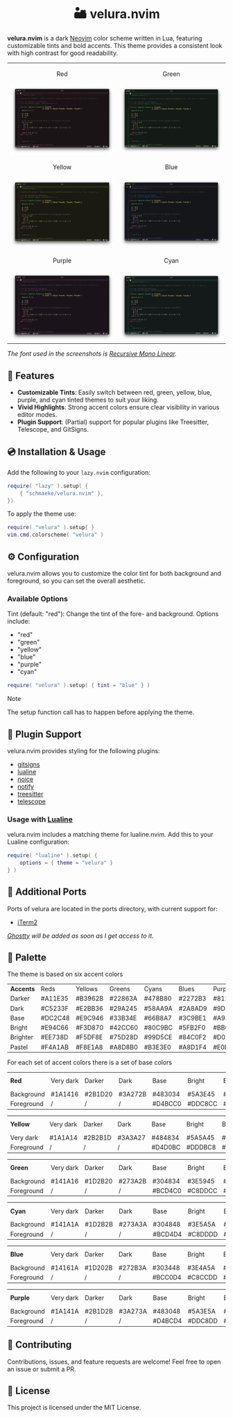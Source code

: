 <h1 align = "center">🏜 velura.nvim</h1>

**velura.nvim** is a dark [Neovim](https://neovim.io/) color scheme written in Lua, featuring customizable tints and bold accents. This theme provides a consistent look with high contrast for good readability.

<table>
    <tr>
        <td><p align = "center">Red</p></td>
        <td><p align = "center">Green</p></td>
    </tr>
    <tr>
        <td><img src = "screenshots/red.png" alt = "red tint" width = "100%"></td>
        <td><img src = "screenshots/green.png" alt = "green tint" width = "100%"></td>
    </tr>
    <tr>
        <td><p align = "center">Yellow</p></td>
        <td><p align = "center">Blue</p></td>
    </tr>
    <tr>
        <td><img src = "screenshots/yellow.png" alt = "yellow tint" width = "100%"></td>
        <td><img src = "screenshots/blue.png" alt = "blue tint" width = "100%"></td>
    </tr>
    <tr>
        <td><p align = "center">Purple</p></td>
        <td><p align = "center">Cyan</p></td>
    </tr>
    <tr>
        <td><img src = "screenshots/purple.png" alt = "purple tint" width = "100%"></td>
        <td><img src = "screenshots/cyan.png" alt = "cyan tint" width = "100%"></td>
    </tr>
</table>

*The font used in the screenshots is [Recursive Mono Linear](https://github.com/arrowtype/recursive).*


## 🧰 Features

- **Customizable Tints**: Easily switch between red, green, yellow, blue, purple, and cyan tinted themes to suit your liking.
- **Vivid Highlights**: Strong accent colors ensure clear visibility in various editor modes.
- **Plugin Support**: (Partial) support for popular plugins like Treesitter, Telescope, and GitSigns.


## 💿 Installation & Usage

Add the following to your `lazy.nvim` configuration:
```lua
require( "lazy" ).setup( {
    { "schmaeke/velura.nvim" },
})
```

To apply the theme use:
```lua
require( "velura" ).setup{ }
vim.cmd.colorscheme( "velura" )
```


## ⚙️ Configuration

velura.nvim allows you to customize the color tint for both background and foreground, so you can set the overall aesthetic.


### Available Options

Tint (default: "red"): Change the tint of the fore- and background. Options include:
- "red"
- "green"
- "yellow"
- "blue"
- "purple"
- "cyan"

```lua
require( "velura" ).setup( { tint = "blue" } )
```

> [!NOTE]
> The setup function call has to happen before applying the theme.


## 🧩 Plugin Support

velura.nvim provides styling for the following plugins:
- [gitsigns](https://github.com/lewis6991/gitsigns.nvim)
- [lualine](https://github.com/nvim-lualine/lualine.nvim)
- [noice](https://github.com/folke/noice.nvim)
- [notify](https://github.com/rcarriga/nvim-notify)
- [treesitter](https://github.com/nvim-treesitter/nvim-treesitter)
- [telescope](https://github.com/nvim-telescope/telescope.nvim)


### Usage with [Lualine](https://github.com/nvim-lualine/lualine.nvim)

velura.nvim includes a matching theme for lualine.nvim. 
Add this to your Lualine configuration:
```lua
require( "lualine" ).setup( {
    options = { theme = "velura" }
} )
```


## 🔌 Additional Ports

Ports of velura are located in the ports directory, with current support for:
- [iTerm2](https://github.com/gnachman/iTerm2)

*[Ghostty](https://mitchellh.com/ghostty) will be added as soon as I get access to it.*


## 🧬 Palette

The theme is based on six accent colors
<table>
    <tr>
        <td><b>Accents</b></td>
        <td>Reds</td>
        <td>Yellows</td>
        <td>Greens</td>
        <td>Cyans</td>
        <td>Blues</td>
        <td>Purples</td>
    </tr>
    <tr>
        <td>Darker</td>
        <td>#A11E35</td>
        <td>#B3962B</td>
        <td>#22863A</td>
        <td>#478B80</td>
        <td>#2272B3</td>
        <td>#812FB4</td>
    </tr>
    <tr>
        <td>Dark</td>
        <td>#C5233F</td>
        <td>#E2BB36</td>
        <td>#29A245</td>
        <td>#58AA9A</td>
        <td>#2A8AD9</td>
        <td>#9D3BD6</td>
    </tr>
    <tr>
        <td>Base</td>
        <td>#DC2C48</td>
        <td>#E9C946</td>
        <td>#33B34E</td>
        <td>#66B8A7</td>
        <td>#3C9BE1</td>
        <td>#A948E0</td>
    </tr>
    <tr>
        <td>Bright</td>
        <td>#E94C66</td>
        <td>#F3D870</td>
        <td>#42CC60</td>
        <td>#80C9BC</td>
        <td>#5FB2F0</td>
        <td>#BB6EF1</td>
    </tr>
    <tr>
        <td>Brighter</td>
        <td>#EE738D</td>
        <td>#F5DF8E</td>
        <td>#75D28D</td>
        <td>#99D5CE</td>
        <td>#84C0F2</td>
        <td>#D098F5</td>
    </tr>
    <tr>
        <td>Pastel</td>
        <td>#F4A1AB</td>
        <td>#F8E1A8</td>
        <td>#A8D8B0</td>
        <td>#B3E3E0</td>
        <td>#A8D1F4</td>
        <td>#E0B3E8</td>
    </tr>
</table>

For each set of accent colors there is a set of base colors

<table>
    <tr>
        <td><b>Red</b></td>
        <td>Very dark</td>
        <td>Darker</td>
        <td>Dark</td>
        <td>Base</td>
        <td>Bright</td>
        <td>Brighter</td>
        <td>Very bright</td>
    </tr>
    <tr>
        <td>Background</td>
        <td>#1A1416</td>
        <td>#2B1D20</td>
        <td>#3A272B</td>
        <td>#483034</td>
        <td>#5A3E45</td>
        <td>#6C4A58</td>
        <td>#6C4A58</td>
    </tr>
    <tr>
        <td>Foreground</td>
        <td>/</td>
        <td>/</td>
        <td>/</td>
        <td>#D4BCC0</td>
        <td>#DDC8CC</td>
        <td>#E9DBDF</td>
        <td>#F3E8EB</td>
    </tr>
</table>

<table>
    <tr>
        <td><b>Yellow</b></td>
        <td>Very dark</td>
        <td>Darker</td>
        <td>Dark</td>
        <td>Base</td>
        <td>Bright</td>
        <td>Brighter</td>
        <td>Very bright</td>
    </tr>
    <tr>
        <td>Very dark</td>
        <td>#1A1A14</td>
        <td>#2B2B1D</td>
        <td>#3A3A27</td>
        <td>#484834</td>
        <td>#5A5A45</td>
        <td>#6C6C58</td>
        <td>#7D7D6B</td>
    </tr>
    <tr>
        <td>Foreground</td>
        <td>/</td>
        <td>/</td>
        <td>/</td>
        <td>#D4D0BC</td>
        <td>#DDDBC8</td>
        <td>#E9E6DB</td>
        <td>#F3F0E8</td>
    </tr>
</table>

<table>
    <tr>
        <td><b>Green</b></td>
        <td>Very dark</td>
        <td>Darker</td>
        <td>Dark</td>
        <td>Base</td>
        <td>Bright</td>
        <td>Brighter</td>
        <td>Very bright</td>
    </tr>
    <tr>
        <td>Background</td>
        <td>#141A16</td>
        <td>#1D2B20</td>
        <td>#273A2B</td>
        <td>#304834</td>
        <td>#3E5945</td>
        <td>#4C6B58</td>
        <td>#5C7C6B</td>
    </tr>
    <tr>
        <td>Foreground</td>
        <td>/</td>
        <td>/</td>
        <td>/</td>
        <td>#BCD4C0</td>
        <td>#C8DDCC</td>
        <td>#DBE9DF</td>
        <td>#E8F3EB</td>
    </tr>
</table>

<table>
    <tr>
        <td><b>Cyan</b></td>
        <td>Very dark</td>
        <td>Darker</td>
        <td>Dark</td>
        <td>Base</td>
        <td>Bright</td>
        <td>Brighter</td>
        <td>Very bright</td>
    </tr>
    <tr>
        <td>Background</td>
        <td>#141A1A</td>
        <td>#1D2B2B</td>
        <td>#273A3A</td>
        <td>#304848</td>
        <td>#3E5A5A</td>
        <td>#4C6C6C</td>
        <td>#5C7D7D</td>
    </tr>
    <tr>
        <td>Foreground</td>
        <td>/</td>
        <td>/</td>
        <td>/</td>
        <td>#BCD4D4</td>
        <td>#C8DDDD</td>
        <td>#DBE9E9</td>
        <td>#E8F3F3</td>
    </tr>
</table>

<table>
    <tr>
        <td><b>Blue</b></td>
        <td>Very dark</td>
        <td>Darker</td>
        <td>Dark</td>
        <td>Base</td>
        <td>Bright</td>
        <td>Brighter</td>
        <td>Very bright</td>
    </tr>
    <tr>
        <td>Background</td>
        <td>#14161A</td>
        <td>#1D202B</td>
        <td>#272B3A</td>
        <td>#303448</td>
        <td>#3E4A5A</td>
        <td>#4C5A6C</td>
        <td>#5C6C7D</td>
    </tr>
    <tr>
        <td>Foreground</td>
        <td>/</td>
        <td>/</td>
        <td>/</td>
        <td>#BCC0D4</td>
        <td>#C8CCDD</td>
        <td>#DBDFE9</td>
        <td>#E8EBF3</td>
    </tr>
</table>

<table>
    <tr>
        <td><b>Purple</b></td>
        <td>Very dark</td>
        <td>Darker</td>
        <td>Dark</td>
        <td>Base</td>
        <td>Bright</td>
        <td>Brighter</td>
        <td>Very bright</td>
    </tr>
    <tr>
        <td>Background</td>
        <td>#1A141A</td>
        <td>#2B1D2B</td>
        <td>#3A273A</td>
        <td>#483048</td>
        <td>#5A3E5A</td>
        <td>#6C4A6C</td>
        <td>#7D5A7D</td>
    </tr>
    <tr>
        <td>Foreground</td>
        <td>/</td>
        <td>/</td>
        <td>/</td>
        <td>#D4BCD4</td>
        <td>#DDC8DD</td>
        <td>#E9DBE9</td>
        <td>#F3E8F3</td>
    </tr>
</table>


## 🔩 Contributing

Contributions, issues, and feature requests are welcome! Feel free to open an issue or submit a PR.


## 📃 License

This project is licensed under the MIT License.
